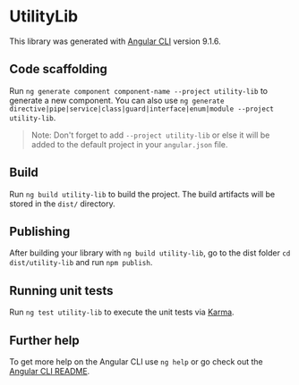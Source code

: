 # UtilityLib

This library was generated with [Angular CLI](https://github.com/angular/angular-cli) version 9.1.6.

## Code scaffolding

Run `ng generate component component-name --project utility-lib` to generate a new component. You can also use `ng generate directive|pipe|service|class|guard|interface|enum|module --project utility-lib`.
> Note: Don't forget to add `--project utility-lib` or else it will be added to the default project in your `angular.json` file. 

## Build

Run `ng build utility-lib` to build the project. The build artifacts will be stored in the `dist/` directory.

## Publishing

After building your library with `ng build utility-lib`, go to the dist folder `cd dist/utility-lib` and run `npm publish`.

## Running unit tests

Run `ng test utility-lib` to execute the unit tests via [Karma](https://karma-runner.github.io).

## Further help

To get more help on the Angular CLI use `ng help` or go check out the [Angular CLI README](https://github.com/angular/angular-cli/blob/master/README.md).
